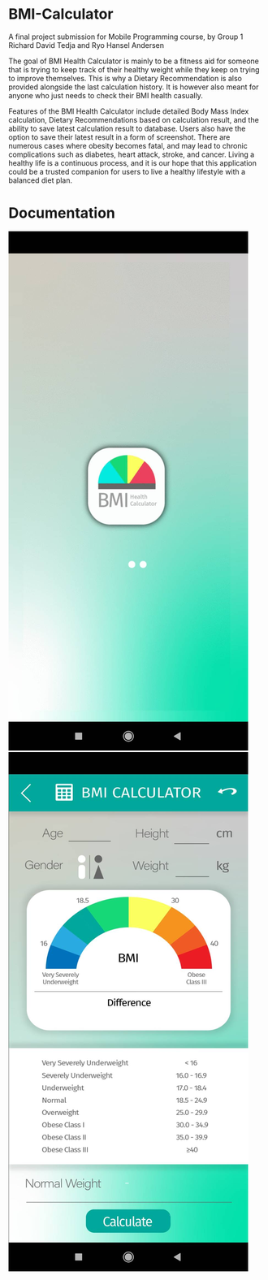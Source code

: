 # BMI-Calculator
A final project submission for Mobile Programming course, by Group 1 Richard David Tedja and Ryo Hansel Andersen

The goal of BMI Health Calculator is mainly to be a fitness aid for someone that is trying to keep track of their healthy weight while they keep on trying to improve themselves. 
This is why a Dietary Recommendation is also provided alongside the last calculation history. 
It is however also meant for anyone who just needs to check their BMI health casually.

Features of the BMI Health Calculator include detailed Body Mass Index calculation, Dietary Recommendations based on calculation result, and the ability to save latest calculation result to database.
Users also have the option to save their latest result in a form of screenshot.
There are numerous cases where obesity becomes fatal, and may lead to chronic complications such as diabetes, heart attack, stroke, and cancer.
Living a healthy life is a continuous process, and it is our hope that this application could be a trusted companion for users to live a healthy lifestyle with a balanced diet plan.

# Documentation

![Screenshot](BMI-1.jpg)![Screenshot](BMI-2.jpg)

